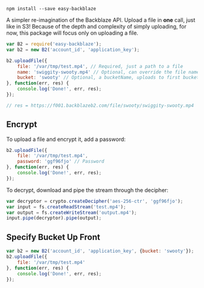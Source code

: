 `npm install --save easy-backblaze`

A simpler re-imagination of the Backblaze API. Upload a file in **one** call, just like in S3! Because of the depth and complexity of simply uploading, for now, this package will focus only on uploading a file. 

``` javascript
var B2 = require('easy-backblaze');
var b2 = new B2('account_id', 'application_key');

b2.uploadFile({
    file: '/var/tmp/test.mp4', // Required, just a path to a file
    name: 'swiggity-swooty.mp4' // Optional, can override the file name
    bucket: 'swooty' // Optional, a bucketName, uploads to first bucket by default
}, function(err, res) {
    console.log('Done!', err, res);
});

// res = https://f001.backblazeb2.com/file/swooty/swiggity-swooty.mp4
```

## Encrypt

To upload a file and encrypt it, add a password:

``` javascript
b2.uploadFile({
    file: '/var/tmp/test.mp4',
    password: 'ggf96fjo' // Password
}, function(err, res) {
    console.log('Done!', err, res);
});
```

To decrypt, download and pipe the stream through the decipher:

``` javascript
var decryptor = crypto.createDecipher('aes-256-ctr', 'ggf96fjo');
var input = fs.createReadStream('test.mp4');
var output = fs.createWriteStream('output.mp4');
input.pipe(decryptor).pipe(output);
```

## Specify Bucket Up Front
``` javascript
var b2 = new B2('account_id', 'application_key', {bucket: 'swooty'});
b2.uploadFile({
    file: '/var/tmp/test.mp4'
}, function(err, res) {
    console.log('Done!', err, res);
});
```

